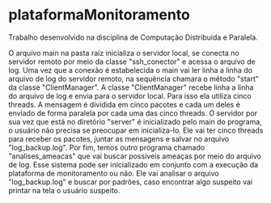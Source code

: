 # plataformaMonitoramento
Trabalho desenvolvido na disciplina de Computação Distribuida e Paralela.

O arquivo main na pasta raiz inicializa o servidor local, se conecta no servidor remoto por meio da classe "ssh_conector"
e acessa o arquivo de log.
Uma vez que a conexão é estabelecida o main vai ler linha a linha do arquivo de log do servidor remoto, na sequência
chamara o método "start" da classe "ClientManager".
A classe "ClientManager" recebe linha a linha do arquivo de log e envia para o servidor local. Para isso ela utiliza
cinco threads. A mensagem é dividida em cinco pacotes e cada um deles é enviado de forma paralela por cada uma das cinco
threads.
O servidor por sua vez que está no diretório "server" é inicializado pelo main do programa, o usuário não precisa se 
preocupar em inicializa-lo. Ele vai ter cinco threads para receber os pacotes, juntar as mensagens e salvar no arquivo
"log_backup.log".
Por fim, temos outro programa chamado "analises_ameacas" que vai buscar possíveis ameaças por meio do arquivo de log.
Esse sistema pode ser inicializado em conjunto com a execução da plataforma de monitoramento ou não. Ele vai analisar o 
arquivo "log_backup.log" e buscar por padrões, caso encontrar algo suspeito vai printar na tela o usuário suspeito.
